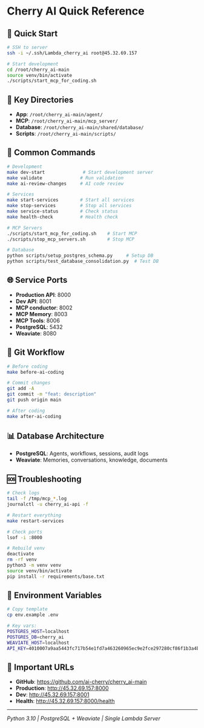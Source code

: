 # Cherry AI Quick Reference

## 🚀 Quick Start
```bash
# SSH to server
ssh -i ~/.ssh/Lambda_cherry_ai root@45.32.69.157

# Start development
cd /root/cherry_ai-main
source venv/bin/activate
./scripts/start_mcp_for_coding.sh
```

## 📁 Key Directories
- **App**: `/root/cherry_ai-main/agent/`
- **MCP**: `/root/cherry_ai-main/mcp_server/`
- **Database**: `/root/cherry_ai-main/shared/database/`
- **Scripts**: `/root/cherry_ai-main/scripts/`

## 🔧 Common Commands
```bash
# Development
make dev-start              # Start development server
make validate              # Run validation
make ai-review-changes     # AI code review

# Services
make start-services        # Start all services
make stop-services         # Stop all services
make service-status        # Check status
make health-check          # Health check

# MCP Servers
./scripts/start_mcp_for_coding.sh    # Start MCP
./scripts/stop_mcp_servers.sh        # Stop MCP

# Database
python scripts/setup_postgres_schema.py     # Setup DB
python scripts/test_database_consolidation.py  # Test DB
```

## 🌐 Service Ports
- **Production API**: 8000
- **Dev API**: 8001
- **MCP conductor**: 8002
- **MCP Memory**: 8003
- **MCP Tools**: 8006
- **PostgreSQL**: 5432
- **Weaviate**: 8080

## 🔄 Git Workflow
```bash
# Before coding
make before-ai-coding

# Commit changes
git add -A
git commit -m "feat: description"
git push origin main

# After coding
make after-ai-coding
```

## 📊 Database Architecture
- **PostgreSQL**: Agents, workflows, sessions, audit logs
- **Weaviate**: Memories, conversations, knowledge, documents

## 🆘 Troubleshooting
```bash
# Check logs
tail -f /tmp/mcp_*.log
journalctl -u cherry_ai-api -f

# Restart everything
make restart-services

# Check ports
lsof -i :8000

# Rebuild venv
deactivate
rm -rf venv
python3 -m venv venv
source venv/bin/activate
pip install -r requirements/base.txt
```

## 📝 Environment Variables
```bash
# Copy template
cp env.example .env

# Key vars:
POSTGRES_HOST=localhost
POSTGRES_DB=cherry_ai
WEAVIATE_HOST=localhost
API_KEY=4010007a9aa5443fc717b54e1fd7a463260965ec9e2fce297280cf86f1b3a4bd
```

## 🔗 Important URLs
- **GitHub**: https://github.com/ai-cherry/cherry_ai-main
- **Production**: http://45.32.69.157:8000
- **Dev**: http://45.32.69.157:8001
- **Health**: http://45.32.69.157:8000/health

---
*Python 3.10 | PostgreSQL + Weaviate | Single Lambda Server* 